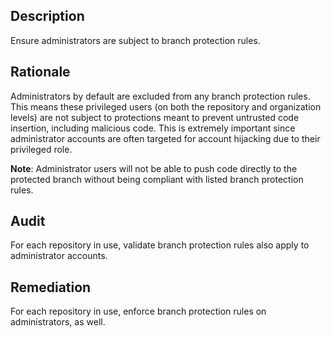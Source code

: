 ## Description

Ensure administrators are subject to branch protection rules.

## Rationale

Administrators by default are excluded from any branch protection rules. This means these privileged users (on both the repository and organization levels) are not subject to protections meant to prevent untrusted code insertion, including malicious code. This is extremely important since administrator accounts are often targeted for account hijacking due to their privileged role.

**Note**: Administrator users will not be able to push code directly to the protected branch without being compliant with listed branch protection rules.

## Audit

For each repository in use, validate branch protection rules also apply to administrator accounts.

## Remediation

For each repository in use, enforce branch protection rules on administrators, as well.
